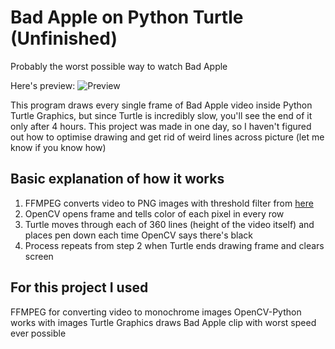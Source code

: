 # Bad Apple on Python Turtle (Unfinished)
Probably the worst possible way to watch Bad Apple

Here's preview:
![Preview](preview-v0.5.gif)

This program draws every single frame of Bad Apple video inside Python Turtle Graphics,
 but since Turtle is incredibly slow, you'll see the end of it only after 4 hours. 
This project was made in one day, so I haven't figured out how to optimise drawing and get rid of weird lines across picture (let me know if you know how)

## Basic explanation of how it works
1. FFMPEG converts video to PNG images with threshold filter from [here](https://video.stackexchange.com/questions/28758/ffmpeg-convert-video-to-black-white-with-threshold/28759#28759)
2. OpenCV opens frame and tells color of each pixel in every row
3. Turtle moves through each of 360 lines (height of the video itself) and places pen down each time OpenCV says there's black
4. Process repeats from step 2 when Turtle ends drawing frame and clears screen

## For this project I used
FFMPEG for converting video to monochrome images
OpenCV-Python works with images
Turtle Graphics draws Bad Apple clip with worst speed ever possible
